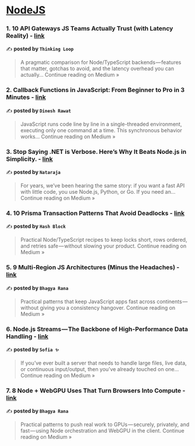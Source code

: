 
<h1><a href=https://medium.com/tag/nodejs/recommended target="_blank" rel="noopener noreferrer">NodeJS</a></h1>
<h3>1. 10 API Gateways JS Teams Actually Trust (with Latency Reality) - <a href="https://medium.com/@ThinkingLoop/10-api-gateways-js-teams-actually-trust-with-latency-reality-a94877e8d478?source=rss------nodejs-5" target="_blank" rel="noopener noreferrer">link</a></h3>

✍️ **posted by `Thinking Loop`**

<blockquote>A pragmatic comparison for Node/TypeScript backends — features that matter, gotchas to avoid, and the latency overhead you can actually…
Continue reading on Medium »</blockquote>

<h3>2. Callback Functions in JavaScript: From Beginner to Pro in 3 Minutes - <a href="https://js-weekly-by-dinesh-rawat.medium.com/callback-functions-in-javascript-from-beginner-to-pro-in-3-minutes-b1d374afe82b?source=rss------nodejs-5" target="_blank" rel="noopener noreferrer">link</a></h3>

✍️ **posted by `Dinesh Rawat`**

<blockquote>JavaScript runs code line by line in a single-threaded environment, executing only one command at a time. This synchronous behavior works…
Continue reading on Medium »</blockquote>

<h3>3. Stop Saying .NET is Verbose. Here’s Why It Beats Node.js in Simplicity. - <a href="https://medium.com/@lucafabbri84/stop-saying-net-is-verbose-heres-why-it-beats-node-js-in-simplicity-6c32964e6fd2?source=rss------nodejs-5" target="_blank" rel="noopener noreferrer">link</a></h3>

✍️ **posted by `Nataraja`**

<blockquote>For years, we’ve been hearing the same story: if you want a fast API with little code, you use Node.js, Python, or Go. If you need an…
Continue reading on Medium »</blockquote>

<h3>4. 10 Prisma Transaction Patterns That Avoid Deadlocks - <a href="https://medium.com/@connect.hashblock/10-prisma-transaction-patterns-that-avoid-deadlocks-4f52a174760b?source=rss------nodejs-5" target="_blank" rel="noopener noreferrer">link</a></h3>

✍️ **posted by `Hash Block`**

<blockquote>Practical Node/TypeScript recipes to keep locks short, rows ordered, and retries safe — without slowing your product.
Continue reading on Medium »</blockquote>

<h3>5. 9 Multi-Region JS Architectures (Minus the Headaches) - <a href="https://medium.com/@bhagyarana80/9-multi-region-js-architectures-minus-the-headaches-f23fde860f77?source=rss------nodejs-5" target="_blank" rel="noopener noreferrer">link</a></h3>

✍️ **posted by `Bhagya Rana`**

<blockquote>Practical patterns that keep JavaScript apps fast across continents — without giving you a consistency hangover.
Continue reading on Medium »</blockquote>

<h3>6.  Node.js Streams — The Backbone of High-Performance Data Handling  - <a href="https://medium.com/@Sofia07/node-js-streams-the-backbone-of-high-performance-data-handling-4d6f39865424?source=rss------nodejs-5" target="_blank" rel="noopener noreferrer">link</a></h3>

✍️ **posted by `Sofia ✨`**

<blockquote>If you’ve ever built a server that needs to handle large files, live data, or continuous input/output, then you’ve already touched on one…
Continue reading on Medium »</blockquote>

<h3>7. 8 Node + WebGPU Uses That Turn Browsers Into Compute - <a href="https://medium.com/@bhagyarana80/8-node-webgpu-uses-that-turn-browsers-into-compute-91bfc979e2f3?source=rss------nodejs-5" target="_blank" rel="noopener noreferrer">link</a></h3>

✍️ **posted by `Bhagya Rana`**

<blockquote>Practical patterns to push real work to GPUs — securely, privately, and fast — using Node orchestration and WebGPU in the client.
Continue reading on Medium »</blockquote>

